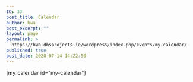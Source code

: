```yaml
---
ID: 33
post_title: Calendar
author: hwa
post_excerpt: ""
layout: page
permalink: >
  https://hwa.dbsprojects.ie/wordpress/index.php/events/my-calendar/
published: true
post_date: 2020-07-14 14:22:50
---
```

[my_calendar id="my-calendar"]
